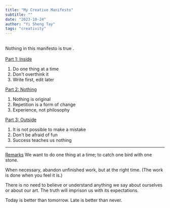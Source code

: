 ```yaml
---
title: "My Creative Manifesto"
subtitle: ""
date: "2023-10-24"
author: "Yi Sheng Tay"
tags: "creativity"
---
```


<br/>
Nothing in this manifesto is true .
<br/>
<br/>
<u>Part 1: Inside</u>

1. Do one thing at a time
2. Don't overthink it
3. Write first, edit later

<u>Part 2: Nothing</u>
1. Nothing is original
2. Repetition is a form of change
3. Experience, not philosophy

<u>Part 3: Outside</u>
1. It is not possible to make a mistake
2. Don't be afraid of fun
3. Success teaches us nothing

***

<u>Remarks</u>
We want to do one thing at a time; to catch one bird with one stone.

When necessary, abandon unfinished work, but at the right time. (The work is done when you feel it is.)

There is no need to believe or understand anything we say about ourselves or about our art. The truth will imprison us with its expectations.

Today is better than tomorrow. Late is better than never.
